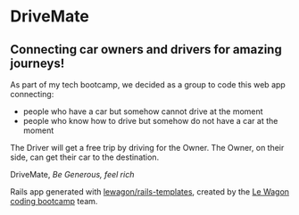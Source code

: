 # DriveMate
## Connecting car owners and drivers for amazing journeys!

As part of my tech bootcamp, we decided as a group to code this web app connecting:
- people who have a car but somehow cannot drive at the moment
- people who know how to drive but somehow do not have a car at the moment

The Driver will get a free trip by driving for the Owner.
The Owner, on their side, can get their car to the destination.

DriveMate, _Be Generous, feel rich_


Rails app generated with [lewagon/rails-templates](https://github.com/lewagon/rails-templates), created by the [Le Wagon coding bootcamp](https://www.lewagon.com) team.
